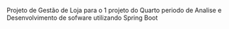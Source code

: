 Projeto de Gestão de Loja para o 1 projeto do Quarto periodo de Analise e Desenvolvimento de sofware utilizando Spring Boot
